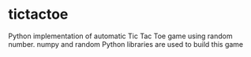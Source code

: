 # tictactoe
Python implementation of automatic Tic Tac Toe game using random number. numpy and random Python libraries are used to build this game
